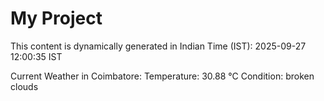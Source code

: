 # My Project

This content is dynamically generated in Indian Time (IST): 2025-09-27 12:00:35 IST


Current Weather in Coimbatore:
Temperature: 30.88 °C
Condition: broken clouds
